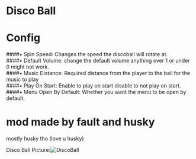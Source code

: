 # Disco Ball
# Config
####• Spin Speed: Changes the speed the discoball will rotate at.
<br />
####• Default Volume: change the default volume anything over 1 or under 0 might not work.
<br />
####• Music Distance: Required distance from the player to the ball for the music to play
<br />
####• Play On Start: Enable to play on start disable to not play on start.
<br />
####• Menu Open By Default: Whether you want the menu to be open by default.
<br />

# mod made by fault and husky
mostly husky tho (love u husky)

Disco Ball Picture:![DiscoBall](https://user-images.githubusercontent.com/103238785/190529843-89c01013-e609-40da-b82c-57302eb5c712.png)

